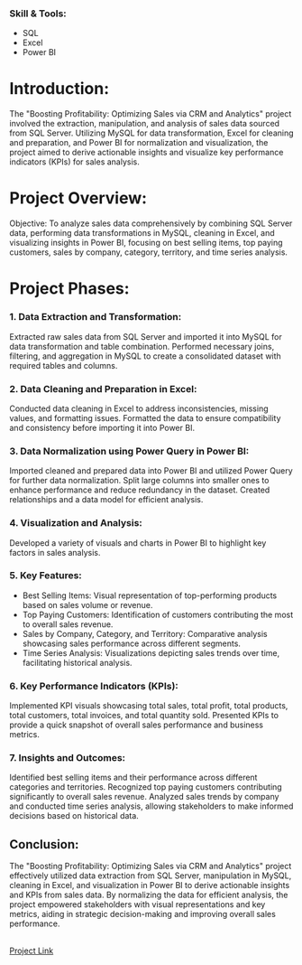 ### Skill & Tools:
* SQL
* Excel
* Power BI

# Introduction:
The "Boosting Profitability: Optimizing Sales via CRM and Analytics" project involved the extraction,
manipulation, and analysis of sales data sourced from SQL Server. Utilizing MySQL for data transformation,
Excel for cleaning and preparation, and Power BI for normalization and visualization,
the project aimed to derive actionable insights and visualize key performance indicators (KPIs) for sales analysis.

# Project Overview:
Objective: To analyze sales data comprehensively by combining SQL Server data, performing data transformations in MySQL, cleaning in Excel, and visualizing insights in Power BI, focusing on best selling items, top paying customers, sales by company, category, territory, and time series analysis.

# Project Phases:

### 1. Data Extraction and Transformation:
Extracted raw sales data from SQL Server and imported it into MySQL for data transformation and table combination. Performed necessary joins, filtering, and aggregation in MySQL to create a consolidated dataset with required tables and columns.

### 2. Data Cleaning and Preparation in Excel:
Conducted data cleaning in Excel to address inconsistencies, missing values, and formatting issues. Formatted the data to ensure compatibility and consistency before importing it into Power BI.

### 3. Data Normalization using Power Query in Power BI:
Imported cleaned and prepared data into Power BI and utilized Power Query for further data normalization. Split large columns into smaller ones to enhance performance and reduce redundancy in the dataset. Created relationships and a data model for efficient analysis.

### 4. Visualization and Analysis:
Developed a variety of visuals and charts in Power BI to highlight key factors in sales analysis.

### 5. Key Features:
* Best Selling Items: Visual representation of top-performing products based on sales volume or revenue.
* Top Paying Customers: Identification of customers contributing the most to overall sales revenue.
* Sales by Company, Category, and Territory: Comparative analysis showcasing sales performance across different segments.
* Time Series Analysis: Visualizations depicting sales trends over time, facilitating historical analysis.

### 6. Key Performance Indicators (KPIs):
Implemented KPI visuals showcasing total sales, total profit, total products, total customers, total invoices, and total quantity sold. Presented KPIs to provide a quick snapshot of overall sales performance and business metrics.

### 7. Insights and Outcomes:
Identified best selling items and their performance across different categories and territories. Recognized top paying customers contributing significantly to overall sales revenue. Analyzed sales trends by company and conducted time series analysis, allowing stakeholders to make informed decisions based on historical data.

## Conclusion:
The "Boosting Profitability: Optimizing Sales via CRM and Analytics" project effectively utilized data extraction from SQL Server, manipulation in MySQL, cleaning in Excel, and visualization in Power BI to derive actionable insights and KPIs from sales data. By normalizing the data for efficient analysis, the project empowered stakeholders with visual representations and key metrics, aiding in strategic decision-making and improving overall sales performance.

<br>
<a href="https://shahidmalik.vercel.app/project/boosting-profitability-and-optimizing-sales-via-crm-and-analytics">Project Link</a>

